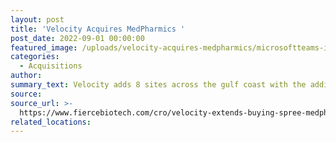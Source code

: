 ```yaml
---
layout: post
title: 'Velocity Acquires MedPharmics '
post_date: 2022-09-01 00:00:00
featured_image: /uploads/velocity-acquires-medpharmics/microsoftteams-image-3.png
categories:
  - Acquisitions
author:
summary_text: Velocity adds 8 sites across the gulf coast with the addition of Medpharmics.
source:
source_url: >-
  https://www.fiercebiotech.com/cro/velocity-extends-buying-spree-medpharmics-acquisition
related_locations:
---
```

